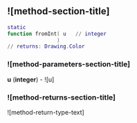 ## ![method-section-title]


```lua
static
function fromInt( u   // integer
                )
// returns: Drawing.Color
```


### ![method-parameters-section-title]

**u** (**integer**) - ![u]

### ![method-returns-section-title]

![method-return-type-text]

